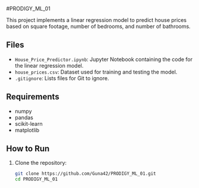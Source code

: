 #PRODIGY_ML_01

This project implements a linear regression model to predict house prices based on square footage, number of bedrooms, and number of bathrooms.

## Files

- `House_Price_Predictor.ipynb`: Jupyter Notebook containing the code for the linear regression model.
- `house_prices.csv`: Dataset used for training and testing the model.
- `.gitignore`: Lists files for Git to ignore.

## Requirements

- numpy
- pandas
- scikit-learn
- matplotlib

## How to Run

1. Clone the repository:
   ```bash
   git clone https://github.com/Guna42/PRODIGY_ML_01.git
   cd PRODIGY_ML_01
